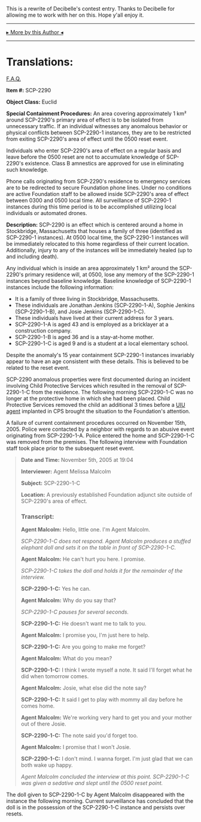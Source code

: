 This is a rewrite of Decibelle's contest entry. Thanks to Decibelle for allowing me to work with her on this. Hope y'all enjoy it.

* * *

[▸ More by this Author ◂](http://www.scp-wiki.net/dr-cimmerian-s-personnel-file)

* * *

Translations:
=============

[F.A.Q.](http://www.scp-wiki.net/component:info-ayers)

**Item #:** SCP-2290

**Object Class:** Euclid

**Special Containment Procedures:** An area covering approximately 1 km² around SCP-2290's primary area of effect is to be isolated from unnecessary traffic. If an individual witnesses any anomalous behavior or physical conflicts between SCP-2290-1 instances, they are to be restricted from exiting SCP-2290's area of effect until the 0500 reset event.

Individuals who enter SCP-2290's area of effect on a regular basis and leave before the 0500 reset are not to accumulate knowledge of SCP-2290's existence. Class B amnestics are approved for use in eliminating such knowledge.

Phone calls originating from SCP-2290's residence to emergency services are to be redirected to secure Foundation phone lines. Under no conditions are active Foundation staff to be allowed inside SCP-2290's area of effect between 0300 and 0500 local time. All surveillance of SCP-2290-1 instances during this time period is to be accomplished utilizing local individuals or automated drones.

**Description:** SCP-2290 is an effect which is centered around a home in Stockbridge, Massachusetts that houses a family of three (identified as SCP-2290-1 instances). At 0500 local time, the SCP-2290-1 instances will be immediately relocated to this home regardless of their current location. Additionally, injury to any of the instances will be immediately healed (up to and including death).

Any individual which is inside an area approximately 1 km² around the SCP-2290's primary residence will, at 0500, lose any memory of the SCP-2290-1 instances beyond baseline knowledge. Baseline knowledge of SCP-2290-1 instances include the following information:

*   It is a family of three living in Stockbridge, Massachusetts.
*   These individuals are Jonathan Jenkins (SCP-2290-1-A), Sophie Jenkins (SCP-2290-1-B), and Josie Jenkins (SCP-2290-1-C).
*   These individuals have lived at their current address for 3 years.
*   SCP-2290-1-A is aged 43 and is employed as a bricklayer at a construction company.
*   SCP-2290-1-B is aged 36 and is a stay-at-home mother.
*   SCP-2290-1-C is aged 9 and is a student at a local elementary school.

Despite the anomaly's 15 year containment SCP-2290-1 instances invariably appear to have an age consistent with these details. This is believed to be related to the reset event.

SCP-2290 anomalous properties were first documented during an incident involving Child Protective Services which resulted in the removal of SCP-2290-1-C from the residence. The following morning SCP-2290-1-C was no longer at the protective home in which she had been placed. Child Protective Services removed the child an additional 3 times before a [UIU agent](/unusual-incidents-unit-hub) implanted in CPS brought the situation to the Foundation's attention.

A failure of current containment procedures occurred on November 15th, 2005. Police were contacted by a neighbor with regards to an abusive event originating from SCP-2290-1-A. Police entered the home and SCP-2290-1-C was removed from the premises. The following interview with Foundation staff took place prior to the subsequent reset event.

> **Date and Time:** November 5th, 2005 at 19:04
> 
> **Interviewer:** Agent Melissa Malcolm
> 
> **Subject:** SCP-2290-1-C
> 
> **Location:** A previously established Foundation adjunct site outside of SCP-2290's area of effect.
> 
> ### Transcript:
> 
> **Agent Malcolm:** Hello, little one. I'm Agent Malcolm.
> 
> _SCP-2290-1-C does not respond. Agent Malcolm produces a stuffed elephant doll and sets it on the table in front of SCP-2290-1-C._
> 
> **Agent Malcolm:** He can't hurt you here. I promise.
> 
> _SCP-2290-1-C takes the doll and holds it for the remainder of the interview._
> 
> **SCP-2290-1-C:** Yes he can.
> 
> **Agent Malcolm:** Why do you say that?
> 
> _SCP-2290-1-C pauses for several seconds._
> 
> **SCP-2290-1-C:** He doesn't want me to talk to you.
> 
> **Agent Malcolm:** I promise you, I'm just here to help.
> 
> **SCP-2290-1-C:** Are you going to make me forget?
> 
> **Agent Malcolm:** What do you mean?
> 
> **SCP-2290-1-C:** I think I wrote myself a note. It said I'll forget what he did when tomorrow comes.
> 
> **Agent Malcolm:** Josie, what else did the note say?
> 
> **SCP-2290-1-C:** It said I get to play with mommy all day before he comes home.
> 
> **Agent Malcolm:** We're working very hard to get you and your mother out of there Josie.
> 
> **SCP-2290-1-C:** The note said you'd forget too.
> 
> **Agent Malcolm:** I promise that I won't Josie.
> 
> **SCP-2290-1-C:** I don't mind. I wanna forget. I'm just glad that we can both wake up happy.
> 
> _Agent Malcolm concluded the interview at this point. SCP-2290-1-C was given a sedative and slept until the 0500 reset point._

The doll given to SCP-2290-1-C by Agent Malcolm disappeared with the instance the following morning. Current surveillance has concluded that the doll is in the possession of the SCP-2290-1-C instance and persists over resets.